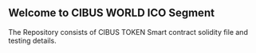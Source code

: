 ## Welcome to CIBUS WORLD ICO Segment
The Repository consists of CIBUS TOKEN Smart contract solidity file and testing details.


